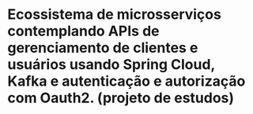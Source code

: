 # Ecossistema de microsserviços contemplando APIs de gerenciamento de clientes e usuários usando Spring Cloud, Kafka e autenticação e autorização com Oauth2. (projeto de estudos)
